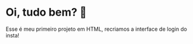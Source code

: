 # Oi, tudo bem? :wave:



Esse é meu primeiro projeto em HTML,  recriamos a interface de login do insta!

